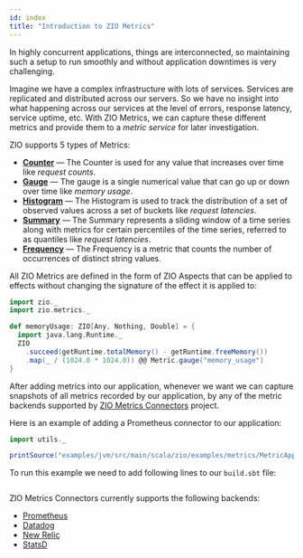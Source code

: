 ```yaml
---
id: index
title: "Introduction to ZIO Metrics"
---
```


In highly concurrent applications, things are interconnected, so maintaining such a setup to run smoothly and without application downtimes is very challenging. 

Imagine we have a complex infrastructure with lots of services. Services are replicated and distributed across our servers. So we have no insight into what happening across our services at the level of errors, response latency, service uptime, etc. With ZIO Metrics, we can capture these different metrics and provide them to a _metric service_ for later investigation.

ZIO supports 5 types of Metrics:

* **[Counter](counter.md)** — The Counter is used for any value that increases over time like _request counts_.
* **[Gauge](gauge.md)** — The gauge is a single numerical value that can go up or down over time like _memory usage_.
* **[Histogram](histogram.md)** — The Histogram is used to track the distribution of a set of observed values across a set of buckets like _request latencies_.
* **[Summary](summary.md)** — The Summary represents a sliding window of a time series along with metrics for certain percentiles of the time series, referred to as quantiles like _request latencies_.
* **[Frequency](frequency.md)** — The Frequency is a metric that counts the number of occurrences of distinct string values.

All ZIO Metrics are defined in the form of ZIO Aspects that can be applied to effects without changing the signature of the effect it is applied to:

```scala mdoc:silent:nest
import zio._
import zio.metrics._

def memoryUsage: ZIO[Any, Nothing, Double] = {
  import java.lang.Runtime._
  ZIO
    .succeed(getRuntime.totalMemory() - getRuntime.freeMemory())
    .map(_ / (1024.0 * 1024.0)) @@ Metric.gauge("memory_usage")
}
```

After adding metrics into our application, whenever we want we can capture snapshots of all metrics recorded by our application, by any of the metric backends supported by [ZIO Metrics Connectors](https://github.com/zio/zio-metrics-connectors) project.

Here is an example of adding a Prometheus connector to our application:

```scala mdoc:passthrough
import utils._

printSource("examples/jvm/src/main/scala/zio/examples/metrics/MetricAppExample.scala")
```

To run this example we need to add following lines to our `build.sbt` file:

```scala

```

ZIO Metrics Connectors currently supports the following backends:

- [Prometheus](https://prometheus.io/)
- [Datadog](https://www.datadoghq.com/)
- [New Relic](https://newrelic.com/)
- [StatsD](https://github.com/statsd/statsd)
